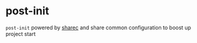 # post-init

`post-init` powered by [sharec](https://sharec.js.org) and share common configuration to boost up project start 
